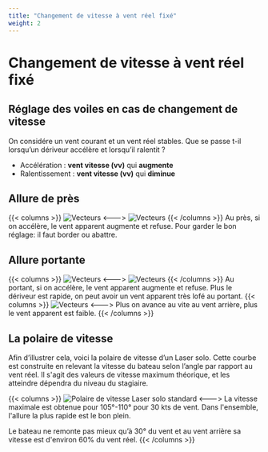 ```yaml
---
title: "Changement de vitesse à vent réel fixé"
weight: 2
---
```

# Changement de vitesse à vent réel fixé

## Réglage des voiles en cas de changement de vitesse
On considére un vent courant et un vent réel stables. 
Que se passe t-il lorsqu’un dériveur accélère et lorsqu’il ralentit ?

- Accélération : **vent vitesse (vv)** qui **augmente** 
- Ralentissement : **vent vitesse (vv)** qui **diminue**

## Allure de près
{{< columns >}}
![Vecteurs](../images/pres-serre.svg)
<--->
![Vecteurs](../images/pres-abattu.svg)
{{< /columns >}}
Au près, si on accélère, le vent apparent augmente et refuse.
Pour garder le bon réglage: il faut border ou abattre.

## Allure portante
{{< columns >}}
![Vecteurs](../images/largue.svg)
<--->
![Vecteurs](../images/largue-abattu.svg)
{{< /columns >}}
Au portant, si on accélère, le vent apparent augmente et refuse.
Plus le dériveur est rapide, on peut avoir un vent apparent très lofé au portant.
{{< columns >}}
![Vecteurs](../images/vent-arriere.svg)
<--->
Plus on avance au vite au vent arrière, plus le vent apparent est faible.
{{< /columns >}}

## La polaire de vitesse

Afin d’illustrer cela, voici la polaire de vitesse d’un Laser solo.
Cette courbe est construite en relevant la vitesse du bateau selon l’angle par rapport au vent réel.
Il s'agit des valeurs de vitesse maximum théorique, et les atteindre dépendra du niveau du stagiaire.

{{< columns >}}
![Polaire de vitesse Laser solo standard](../images/laser-polar.jpg)
<--->
La vitesse maximale est obtenue pour 105°-110° pour 30 kts de vent.
Dans l'ensemble, l'allure la plus rapide est le bon plein.

Le bateau ne remonte pas mieux qu’à 30° du vent et au vent arrière sa vitesse est d'environ 60% du vent réel.
{{< /columns >}}
